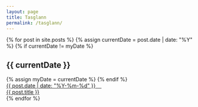 ```yaml
---
layout: page
title: Tasglann
permalink: /tasglann/
---
```


<div class="list-group">

{% for post in site.posts %}
	{% assign currentDate = post.date | date: "%Y" %}
	{% if currentDate != myDate %}
		<h2 class="archive-page-date">{{ currentDate }}</h2>
		{% assign myDate = currentDate %}
	{% endif %}
	<div class="row">
	<a class="list-group-item list-group-item-action" href="{{ site.baseurl }}{{ post.url }}">
	<div class="col-md-3">
		<span>{{ post.date | date: "%Y-%m-%d" }}</span> &nbsp; &nbsp;
		</div>
		<div class="col-md-6">
		{{ post.title }}
		</div>
	</a>
	</div>
{% endfor %}

</div>

